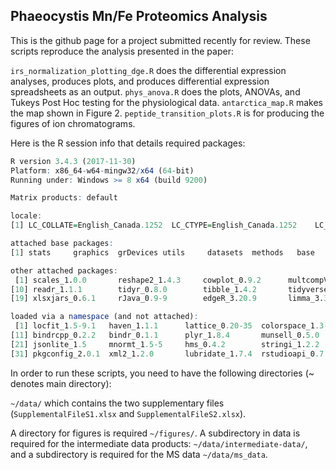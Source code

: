 ## Phaeocystis Mn/Fe Proteomics Analysis

This is the github page for a project submitted recently for review. These scripts reproduce the analysis presented in the paper:

`irs_normalization_plotting_dge.R` does the differential expression analyses, produces plots, and produces differential expression spreadsheets as an output.
`phys_anova.R` does the plots, ANOVAs, and Tukeys Post Hoc testing for the physiological data.
`antarctica_map.R` makes the map shown in Figure 2.
`peptide_transition_plots.R` is for producing the figures of ion chromatograms.

Here is the R session info that details required packages:

```R
R version 3.4.3 (2017-11-30)
Platform: x86_64-w64-mingw32/x64 (64-bit)
Running under: Windows >= 8 x64 (build 9200)

Matrix products: default

locale:
[1] LC_COLLATE=English_Canada.1252  LC_CTYPE=English_Canada.1252    LC_MONETARY=English_Canada.1252 LC_NUMERIC=C                    LC_TIME=English_Canada.1252    

attached base packages:
[1] stats     graphics  grDevices utils     datasets  methods   base     

other attached packages:
 [1] scales_1.0.0       reshape2_1.4.3     cowplot_0.9.2      multcompView_0.1-7 broom_0.4.4        forcats_0.3.0      stringr_1.3.1      dplyr_0.7.4        purrr_0.2.4       
[10] readr_1.1.1        tidyr_0.8.0        tibble_1.4.2       tidyverse_1.2.1    testthat_2.0.0     ggfortify_0.4.4    gridExtra_2.3      readxl_1.1.0       xlsx_0.5.7        
[19] xlsxjars_0.6.1     rJava_0.9-9        edgeR_3.20.9       limma_3.34.9       ggplot2_2.2.1.9000

loaded via a namespace (and not attached):
 [1] locfit_1.5-9.1   haven_1.1.1      lattice_0.20-35  colorspace_1.3-2 rlang_0.2.0      pillar_1.2.2     foreign_0.8-69   glue_1.2.0       withr_2.1.2      modelr_0.1.2    
[11] bindrcpp_0.2.2   bindr_0.1.1      plyr_1.8.4       munsell_0.5.0    gtable_0.2.0     cellranger_1.1.0 rvest_0.3.2      psych_1.8.4      parallel_3.4.3   Rcpp_0.12.16    
[21] jsonlite_1.5     mnormt_1.5-5     hms_0.4.2        stringi_1.2.2    grid_3.4.3       cli_1.0.0        tools_3.4.3      magrittr_1.5     lazyeval_0.2.1   crayon_1.3.4    
[31] pkgconfig_2.0.1  xml2_1.2.0       lubridate_1.7.4  rstudioapi_0.7   assertthat_0.2.0 httr_1.3.1       R6_2.2.2         nlme_3.1-131     compiler_3.4.3  
```

In order to run these scripts, you need to have the following directories (~ denotes main directory):

`~/data/` which contains the two supplementary files (`SupplementalFileS1.xlsx` and `SupplementalFileS2.xlsx`).

A directory for figures is required `~/figures/`. A subdirectory in data is required for the intermediate data products: `~/data/intermediate-data/`, and a subdirectory is required for the MS data `~/data/ms_data`.
